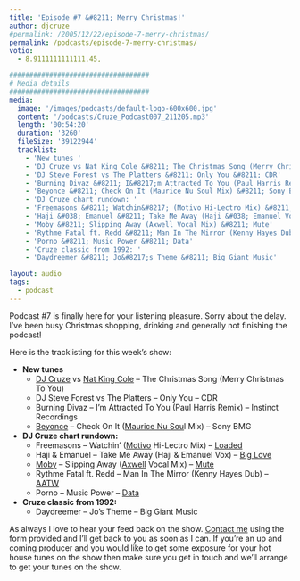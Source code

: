 ```yaml
---
title: 'Episode #7 &#8211; Merry Christmas!'
author: djcruze
#permalink: /2005/12/22/episode-7-merry-christmas/
permalink: /podcasts/episode-7-merry-christmas/
votio:
  - 8.9111111111111,45,

###################################
# Media details
###################################
media:
  image: '/images/podcasts/default-logo-600x600.jpg'
  content: '/podcasts/Cruze_Podcast007_211205.mp3'
  length: '00:54:20'
  duration: '3260'
  fileSize: '39122944'
  tracklist:
    - 'New tunes '
    - 'DJ Cruze vs Nat King Cole &#8211; The Christmas Song (Merry Christmas To You)'
    - 'DJ Steve Forest vs The Platters &#8211; Only You &#8211; CDR'
    - 'Burning Divaz &#8211; I&#8217;m Attracted To You (Paul Harris Remix) &#8211; Instinct Recordings'
    - 'Beyonce &#8211; Check On It (Maurice Nu Soul Mix) &#8211; Sony BMG'
    - 'DJ Cruze chart rundown: '
    - 'Freemasons &#8211; Watchin&#8217; (Motivo Hi-Lectro Mix) &#8211; Loaded'
    - 'Haji &#038; Emanuel &#8211; Take Me Away (Haji &#038; Emanuel Vox) &#8211; Big Love'
    - 'Moby &#8211; Slipping Away (Axwell Vocal Mix) &#8211; Mute'
    - 'Rythme Fatal ft. Redd &#8211; Man In The Mirror (Kenny Hayes Dub) &#8211; AATW'
    - 'Porno &#8211; Music Power &#8211; Data'
    - 'Cruze classic from 1992: '
    - 'Daydreemer &#8211; Jo&#8217;s Theme &#8211; Big Giant Music'

layout: audio
tags:
  - podcast
---
```


Podcast #7 is finally here for your listening pleasure. Sorry about the delay. I&#8217;ve been busy Christmas shopping, drinking and generally not finishing the podcast!

Here is the tracklisting for this week&#8217;s show:

- **New tunes**
  - [DJ Cruze][3] vs [Nat King Cole][4] &#8211; The Christmas Song (Merry Christmas To You)
  - DJ Steve Forest vs The Platters &#8211; Only You &#8211; CDR
  - Burning Divaz &#8211; I&#8217;m Attracted To You (Paul Harris Remix) &#8211; Instinct Recordings
  - [Beyonce][5] &#8211; Check On It ([Maurice Nu Sou][6]l Mix) &#8211; Sony BMG
- **DJ Cruze chart rundown:**
  - Freemasons &#8211; Watchin&#8217; ([Motivo][7] Hi-Lectro Mix) &#8211; [Loaded][8]
  - Haji &#038; Emanuel &#8211; Take Me Away (Haji &#038; Emanuel Vox) &#8211; [Big Love][9]
  - [Moby][10] &#8211; Slipping Away ([Axwell][11] Vocal Mix) &#8211; [Mute][12]
  - Rythme Fatal ft. Redd &#8211; Man In The Mirror (Kenny Hayes Dub) &#8211; [AATW][13]
  - Porno &#8211; Music Power &#8211; [Data][14]
- **Cruze classic from 1992:**
  - Daydreemer &#8211; Jo&#8217;s Theme &#8211; Big Giant Music

As always I love to hear your feed back on the show. [Contact me][15] using the form provided and I&#8217;ll get back to you as soon as I can. If you&#8217;re an up and coming producer and you would like to get some exposure for your hot house tunes on the show then make sure you get in touch and we&#8217;ll arrange to get your tunes on the show.

[1]: http://www.djcruzeaudio.co.uk/podcasts/Cruze_Podcast007_211205.mp3
[2]: http://www.djcruze.co.uk/cms/podcasts/feed/rss2
[3]: http://www.djcruze.co.uk/
[4]: http://www.nat-king-cole.org/
[5]: http://www.beyonceonline.com/
[6]: http://www.mauricejoshua.com/
[7]: http://www.motivo.it/
[8]: http://www.loadedrecords.com/
[9]: http://www.biglovemusic.co.uk/
[10]: http://www.moby.com/
[11]: http://www.axwell.co.uk/
[12]: http://www.mute.com/
[13]: http://www.aatw.com/
[14]: http://www.ministryofsound.com/music/singles/
[15]: /contact
